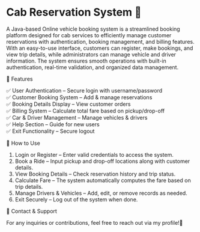 # Cab Reservation System 🚖
A Java-based Online vehicle booking system is a streamlined booking platform designed for cab services to efficiently manage customer reservations with authentication, booking management, and billing features. With an easy-to-use interface, customers can register, make bookings, and view trip details, while administrators can manage vehicle and driver information. The system ensures smooth operations with built-in authentication, real-time validation, and organized data management.

🔹 Features

✅ User Authentication – Secure login with username/password  
✅ Customer Booking System – Add & manage reservations  
✅ Booking Details Display – View customer orders  
✅ Billing System – Calculate total fare based on pickup/drop-off  
✅ Car & Driver Management – Manage vehicles & drivers  
✅ Help Section – Guide for new users  
✅ Exit Functionality – Secure logout  

📂 How to Use

1. Login or Register – Enter valid credentials to access the system.  
2. Book a Ride – Input pickup and drop-off locations along with customer details.  
3. View Booking Details – Check reservation history and trip status.  
4. Calculate Fare – The system automatically computes the fare based on trip details.  
5. Manage Drivers & Vehicles – Add, edit, or remove records as needed.  
6. Exit Securely – Log out of the system when done.

📧 Contact & Support

For any inquiries or contributions, feel free to reach out via my profile!🚀
